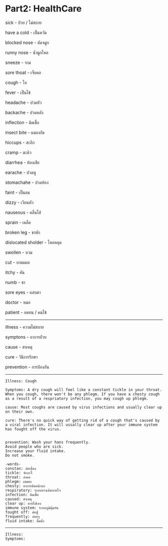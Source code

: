 # Part2: HealthCare

sick - ป่วย / ไม่สบาย

have a cold - เป็นหวัด

blocked nose - คัดจมูก

runny nose - น้ำมูกไหล

sneeze - จาม 

sore thoat - เจ็บคอ

cough - ไอ

fever - เป็นไข้

headache - ปวดหัว

backache - ปวดหลัง

inflection - ติดเชื้อ

insect bite - แมลงกัด

hiccups - สะอึก

cramp - ตะคิว

diarrhea - ท้องเสีย

earache - ปวดหู

stomachahe - ปวดท้อง

faint - เป็นลม

dizzy - เวียนหัว

nauseous - คลื่นไส้

sprain - เคล็ด

broken leg - ขาหัก

dislocated sholder - ไหลหลุด

swollen - บวม

cut - บาดแผล

itchy - คัน

numb - ชา

sore eyes - แสบตา

doctor - หมอ

patient - อดทน / คนไข้


---

illness - ความไม่สบาย

symptons - อาการป่วย

cause - สาเหตุ

cure - วิธีการรักษา

prevention - การป้องกัน

---

    Illness: Cough 

    Symptoms: A dry cough will feel like a constant tickle in your throat. When you cough, there won't be any phlegm. If you have a chesty cough as a result of a respriatory infection, you may cough up phlegm.

    cause: Most coughs are caused by virus infections and usually clear up on their own.

    cure: There's no quick way of getting rid of a cough that's caused by a viral infection. It will ussally clear up after your immune system has fought off the virus.


    prevention: Wash your hans frequently.
    Avoid people who are sick.
    Increase your fluid intake.
    Do not smoke.

    -words-
    constan: ต่อเนื่อง
    tickle: จักกะจี้
    throat: ลำคอ
    phlegm: เสมหะ
    chesty: อาการติดหน้าอก
    respiratory: ระบบทางเดินหายใจ
    infection: ติดเชื้อ
    caused: สาเหตุ
    clear up: หายไปเอง
    immune system: ระบบภูมิคุ้มกัน
    fought off: ต่อสู้
    frequently: บ่อยๆ
    fluid intake: ดื่มน้ำ
---

    Illness: 
    Symptoms:
